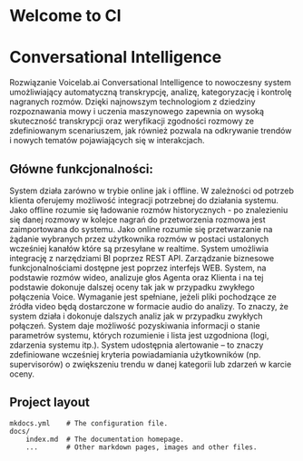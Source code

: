 # Welcome to CI



# Conversational Intelligence

Rozwiązanie Voicelab.ai Conversational Intelligence to nowoczesny system umożliwiający automatyczną transkrypcję, analizę, kategoryzację i kontrolę nagranych rozmów. Dzięki najnowszym technologiom z dziedziny rozpoznawania mowy i uczenia maszynowego zapewnia on wysoką skuteczność transkrypcji oraz weryfikacji zgodności rozmowy ze zdefiniowanym scenariuszem, jak również pozwala na odkrywanie trendów i nowych tematów pojawiających się w interakcjach.

## Główne funkcjonalności:
System działa zarówno w trybie online jak i offline. 
W zależności od potrzeb klienta oferujemy możliwość integracji potrzebnej do działania systemu. Jako offline rozumie się ładowanie rozmów historycznych - po znalezieniu się danej rozmowy w kolejce nagrań do przetworzenia rozmowa jest zaimportowana do systemu. Jako online rozumie się przetwarzanie na żądanie wybranych przez użytkownika rozmów w postaci ustalonych wcześniej kanałów które są przesyłane w realtime.
System umożliwia integrację z narzędziami BI poprzez REST API.
Zarządzanie biznesowe funkcjonalnościami dostępne jest poprzez interfejs WEB.
System, na podstawie rozmów wideo, analizuje głos Agenta oraz Klienta i na tej podstawie dokonuje dalszej oceny tak jak w przypadku zwykłego połączenia Voice. 
Wymaganie jest spełniane, jeżeli pliki pochodzące ze źródła video będą dostarczone w formacie audio do analizy. To znaczy, że system działa i dokonuje dalszych analiz jak w przypadku zwykłych połączeń.
System daje możliwość pozyskiwania informacji o stanie parametrów systemu, których rozumienie i lista jest uzgodniona (logi, zdarzenia systemu itp.).
System udostępnia alertowanie – to znaczy zdefiniowane wcześniej kryteria powiadamiania użytkowników (np. supervisorów) o zwiększeniu trendu w danej kategorii lub zdarzeń w karcie oceny.











## Project layout

    mkdocs.yml    # The configuration file.
    docs/
        index.md  # The documentation homepage.
        ...       # Other markdown pages, images and other files.
